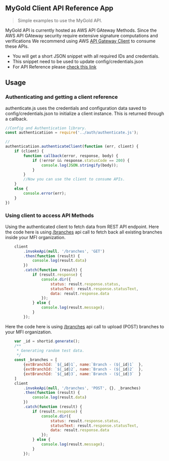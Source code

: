 ## MyGold Client API Reference App

> Simple examples to use the MyGold API.

MyGold API is currently hosted as AWS API GAteway Methods.  Since the AWS API GAteway security require extensive signature computations and verifications
We recommend using AWS [API Gateway Client](https://www.npmjs.com/package/aws-api-gateway-client) to consume these APIs.  

 * You will get a short JSON snippet with all required IDs and credentials.
 * This snippet need to be used to update config/credentials.json
 * For API Reference please [check this link](https://app.swaggerhub.com/apis-docs/goldsip8/GoldSipPartnerAPIs/1.0.1)
 


## Usage

### Authenticating and getting a client reference

authenticate.js uses the credentials and configuration data saved to config/credentials.json to initialize a client instance.  This is returned through a callback.

```js
//Config and Authentication library.
const authenticatiion = require('../auth/authenticate.js');

//
authenticatiion.authenticateClient(function (err, client) {
    if (client) {
        function callback(error, response, body) {
            if (!error && response.statusCode == 200) {
                console.log(JSON.stringify(body));
            }
        }
        //Now you can use the client to consume APIs.
    }
    else {
        console.error(err);
    }
})
```
### Using client to access API Methods

Using the authenticated client to fetch data from REST API endpoint.  Here the code here is using [/branches](https://app.swaggerhub.com/apis-docs/goldsip8/GoldSipPartnerAPIs/1.0.1#/Branch/getBranches) api call to fetch back all existing branches inside your MFI organization.

```js
    client
        .invokeApi(null, '/branches', 'GET')
        .then(function (result) {
            console.log(result.data)
        })
        .catch(function (result) {
            if (result.response) {
                console.dir({
                    status: result.response.status,
                    statusText: result.response.statusText,
                    data: result.response.data
                });
            } else {
                console.log(result.message);
            }
        });
```

Here the code here is using [/branches](https://app.swaggerhub.com/apis-docs/goldsip8/GoldSipPartnerAPIs/1.0.1#/Branch/addBranches) api call to upload (POST) branches to your MFI organization.

```js
    var _id = shortid.generate();
    /**
     * Generating random test data.
     */
    const _branches = [
        {extBranchId: `${_id}1`, name:`Branch - (${_id}1`  },
        {extBranchId: `${_id}2`, name:`Branch - (${_id}2`  },
        {extBranchId: `${_id}3`, name:`Branch - (${_id}3`  }
    ]
    client
        .invokeApi(null, '/branches', 'POST', {}, _branches)
        .then(function (result) {
            console.log(result.data)
        })
        .catch(function (result) {
            if (result.response) {
                console.dir({
                    status: result.response.status,
                    statusText: result.response.statusText,
                    data: result.response.data
                });
            } else {
                console.log(result.message);
            }
        });
```



